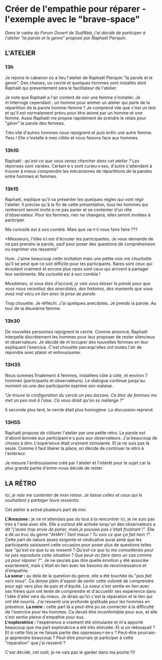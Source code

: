 # Créer de l'empathie pour réparer - l'exemple avec le "brave-space"

*Dans le cadre du Forum Ouvert de SudWeb, j'ai décidé de participer à l'atelier "la parole et le genre" proposé par Raphaël Pierquin.* 

## L'ATELIER

### 13h
Je rejoins le cabanon où a lieu l'atelier de Raphaël Pierquin "la parole et le genre". Des chaises, un cercle et quelques hommes sont installés dont Raphaël qui présentement sera le facilitateur de l'atelier. 

Je note que Raphaël a l'air content de voir une femme s'installer. Je m'interroge cependant : un homme pour animer un atelier qui parle de la répartition de la parole homme-femme ? Je comprend vite que c'est un test et qu'il est normalement prévu pour être animé par un homme et une femme. Aussi Raphaël me propoe rapidement de prendre le relais pour "*gérer*" la parole des femmes.

Très vite d'autres hommes nous rejoignent et puis enfin une autre femme. Yess ! Elle s'installe à mes côtés et nous faisons face aux hommes.

### 13h10
Raphaël : *qu'est-ce que vous venez chercher dans cet atelier ?*
Les réponses sont variées. Certain·e·s sont curieu·x·ses, d'autre s'attendent à trouver à mieux comprendre les mécanismes de répartitions de la paroles entre hommes et femmes. 

### 13h15
Raphaël, explique qu'il va présenter les quelques règles qui vont régir l'atelier. Il précise qu'à la fin de cette présentation, tous les hommes qui rentreront seront invité à ne pas parler et se contenter d'un rôle d'observateur. Pour les femmes, rien ne changera, elles seront invitées à participer.  

Ma curiosité est à son comble. Mais que va-t-il nous faire faire ???  

*Messieurs, l'idée ici est d'écouter les participantes. Je vous demande de ne pas prendre la parole, sauf pour poser des questions de compréhension ou exprimer vos ressentis"  

Hum. J'aime beaucoup cette invitation mais une petite voix me chuchotte qu'il se peut que ce soit difficile pour les participants. Rares sont ceux qui écoutent vraiment et encore plus rares sont ceux qui arrivent à partager leur sentiments. Ma curiosité est à son comble ! 

*Mesdames, si vous êtes d'accord, je vais vous laisser la parole pour que vous nous racontiez des anecdotes, des histoires, des moments que vous avez mal vécu en lien avec la prise de parole.*  

Trop chouette. Je réfléchi. J'ai quelques anecdotes. Je prends la parole. Au tour de la deuxième femme. 

### 13h30
De nouvelles personnes rejoignent le cercle. Comme annoncé, Raphaël interpelle discrètement les hommes pour leur proposer de rester silencieux et observateurs. Je décide de m'occuper des nouvelles femmes en leur expliquant l'exercice. C'est chouette parcequ'elles ont toutes l'air de répondre avec plaisir et enhousiasme. 

### 13H35
Nous sommes finalement 4 femmes, installées côte à côte, et environ 7 hommes (participants et observateurs). Le dialogue continue jusqu'au moment où une des participante exprime son malaise.  

*"Je trouve la configuration du cercle un peu bizzare. Ce bloc de femmes me met un peu mal à l'aise. Ca vous dirait qu'on se mélange ?"*  

5 seconde plus tard, le cercle était plus homogène. La discussion reprend.

### 13H55
Raphaël propose de clôturer l'atelier par une petite rétro. La parole est d'abord donnée aux participant·e·s puis aux observateurs. J'ai beaucoup de choses à dire. L'expérience était vraiment stimulante. Et je ne suis pas là seule. Comme il faut libérer la place, on décide de continuer la rétro à l'extérieur.  

Je mesure l'enthousiasme créé par l'atelier et l'intérêt pour le sujet car la plus grande partie d'entre-nous décide de rester. 

## LA RÉTRO
*Ici, je vais me contenter de mon retour. Je laisse celles et ceux qui le souhaitent y partager leurs ressentis.*

Cet atelier à activé plusieurs part de moi.  

**L'Amazone :** je ne m'attendais pas du tout à la rencontrer ici, je ne suis pas très à l'aise avec elle. Elle a surtout été activée lorqu'un des observateurs a dit "*j'avais trop envie de parler, mais je pouvais pas c'était frustrant !"*. Elle a dit un truc du genre "*AHAH ! Tant mieux ! Tu vois ce que ça fait hein ?"*. Cette part de nature assez exigente et vindicative aurai aimé que les participants saisissent cette occasion pour poser plus de questions telles que "*qu'est-ce que tu as ressenti ? Qu'est-ce que tu me conseillerais pour ne pas reproduire cette situation ? Que peut-on faire dans un cas comme ça pour réparer ?"*. Je ne saurais pas dire quelle émotion y été associée exactement, mais ç'était en lien avec les besoins de reconnaissance et d'empathie.   
**La soeur :** au delà de la question du genre, elle a été touchée du "*pas fait vers nous*". Ca donne plein d'espoir de sentir cette volonté de comprendre pour agir vers plus de paix et d'équité. La soeur s'est sentie en lien avec ses frères quin ont tenté de comprendre et d'accueillir ses expérience dans l'idée d'aller vers du mieux. Je dirais qu'ici c'est la réparation et le lien qui ont été nourris. J'ai ressenti une profonde gratitude pour les hommes en présence.
**La mère :** cette part là a peut-être pu se connecter à la difficulté de l'exercice pour les hommes. Ca devait être inconfortable pour eux, et elle s'est sentie pleine d'empathie pour eux.  
**L'exploratrice :** l'expérience a vraiment été stimulante et m'a apporté beaucoup que ma part exploratrice a été très stimulée. Et si on rééssayait ? Et si cette fois je ne faisais partie des oppresseu·r·se·s ? Peut-être pourrais-je apprendre beaucoup ? Peut-être pourrais-je participer à cette "réparation" que j'ai ressenti ? 

C'est décidé, cet outil, je ne vais pas le garder dans ma poche !!!!



















